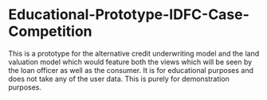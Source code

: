 # Educational-Prototype-IDFC-Case-Competition
This is a prototype for the alternative credit underwriting model and the land valuation model which would feature both the views which will be seen by the loan officer as well as the consumer. It is for educational purposes and does not take any of the user data. This is purely for demonstration purposes. 
